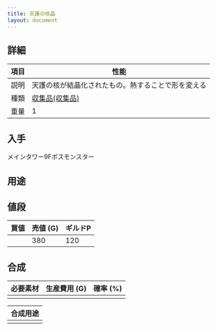 ```yaml
---
title: 天護の核晶
layout: document
---
```

## 詳細


|項目|性能|
|---|---|
|説明|天護の核が結晶化されたもの。熱することで形を変える|
|種類|[収集品(収集品)](収集品(収集品))|
|重量|1|

## 入手

メインタワー9Fボスモンスター

## 用途


## 値段


|買値|売値 (G)|ギルドP|
|---|---|---|
||380|120|

## 合成


|必要素材|生産費用 (G)|確率 (%)|
|---|---|---|
||||


|合成用途|
|---|
||